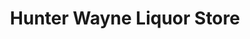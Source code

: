 ---
title: "Hunter Wayne Liquor Store"
url: /westland/hunter-wayne-liquor-store/
shop: Spirituosen
---
